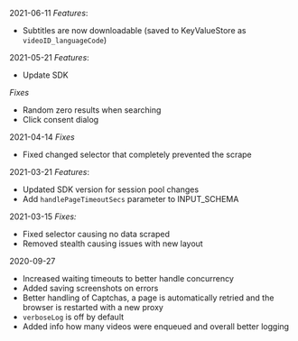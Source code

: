 2021-06-11
*Features*:
- Subtitles are now downloadable (saved to KeyValueStore as `videoID_languageCode`)

2021-05-21
*Features*:
- Update SDK

*Fixes*
- Random zero results when searching
- Click consent dialog

2021-04-14
*Fixes*
- Fixed changed selector that completely prevented the scrape

2021-03-21
*Features*:
- Updated SDK version for session pool changes
- Add `handlePageTimeoutSecs` parameter to INPUT_SCHEMA


2021-03-15
*Fixes:*
- Fixed selector causing no data scraped
- Removed stealth causing issues with new layout

2020-09-27
- Increased waiting timeouts to better handle concurrency
- Added saving screenshots on errors
- Better handling of Captchas, a page is automatically retried and the browser is restarted with a new proxy
- `verboseLog` is off by default
- Added info how many videos were enqueued and overall better logging
